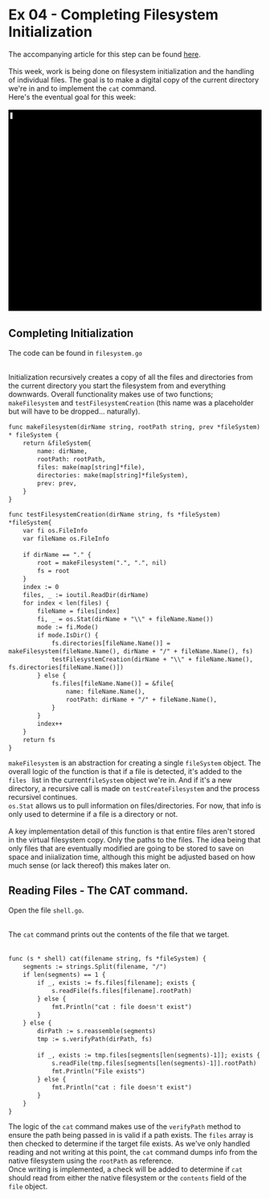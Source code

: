 # Ex 04 - Completing Filesystem Initialization

The accompanying article for this step can be found <a href="">here</a>.<br><br>
This week, work is being done on filesystem initialization and the handling of individual files. The goal is to make a digital copy of the current directory we're in and to implement the `cat` command.<br>
Here's the eventual goal for this week:<br><br>
<img src="../../assets/demo3.gif"  height="400" />

## Completing Initialization

The code can be found in `filesystem.go`<br><br>

Initialization recursively creates a copy of all the files and directories from the current directory you start the filesystem from and everything downwards.<vr>
Overall functionality makes use of two functions; `makeFilesystem` and `testFilesystemCreation` (this name was a placeholder but will have to be dropped... naturally).
```
func makeFilesystem(dirName string, rootPath string, prev *fileSystem) * fileSystem {
	return &fileSystem{
		name: dirName,
		rootPath: rootPath,
		files: make(map[string]*file),
		directories: make(map[string]*fileSystem),
		prev: prev,
	}
}
```

```
func testFilesystemCreation(dirName string, fs *fileSystem) *fileSystem{
	var fi os.FileInfo
	var fileName os.FileInfo

	if dirName == "." {
		root = makeFilesystem(".", ".", nil)
		fs = root
	}
	index := 0
	files, _ := ioutil.ReadDir(dirName)
	for index < len(files) {
		fileName = files[index]
		fi, _ = os.Stat(dirName + "\\" + fileName.Name())
		mode := fi.Mode()
		if mode.IsDir() {
			fs.directories[fileName.Name()] = makeFilesystem(fileName.Name(), dirName + "/" + fileName.Name(), fs)
			testFilesystemCreation(dirName + "\\" + fileName.Name(), fs.directories[fileName.Name()])
		} else {
			fs.files[fileName.Name()] = &file{
				name: fileName.Name(),
				rootPath: dirName + "/" + fileName.Name(),
			}
		}
		index++
	}
	return fs
}
```
`makeFilesystem` is an abstraction for creating a single `fileSystem` object. The overall logic of the function is that if a file is detected, it's added to the `files ` list in the current`fileSystem` object we're in. And if it's a new directory, a recursive call is made on `testCreateFilesystem` and the process recursivel continues.<br>
`os.Stat` allows us to pull information on files/directories. For now, that info is only used to determine if a file is a directory or not.<BR><BR>
A key implementation detail of this function is that entire files aren't stored in the virtual filesystem copy. Only the paths to the files. The idea being that only files that are eventually modified are going to be stored to save on space and iniialization time, although this might be adjusted based on how much sense (or lack thereof) this makes later on.


## Reading Files - The CAT command.

Open the file `shell.go`.<br><br>

The `cat` command prints out the contents of the file that we target.<br><br>
```
func (s * shell) cat(filename string, fs *fileSystem) {
	segments := strings.Split(filename, "/")
	if len(segments) == 1 {
		if _, exists := fs.files[filename]; exists {
			s.readFile(fs.files[filename].rootPath)
		} else {
			fmt.Println("cat : file doesn't exist")
		}
	} else {
		dirPath := s.reassemble(segments)
		tmp := s.verifyPath(dirPath, fs)

		if _, exists := tmp.files[segments[len(segments)-1]]; exists {
			s.readFile(tmp.files[segments[len(segments)-1]].rootPath)
			fmt.Println("File exists")
		} else {
			fmt.Println("cat : file doesn't exist")
		}
	}
}
```

The logic of the `cat` command makes use of the `verifyPath` method to ensure the path being passed in is valid if a path exists. The `files` array is then checked to determine if the target file exists. As we've only handled reading and not writing at this point, the `cat` command dumps info from the native filesystem using the `rootPath` as reference.<br>
Once writing is implemented, a check will be added to determine if `cat` should read from either the native filesystem or the `contents` field of the `file` object.













